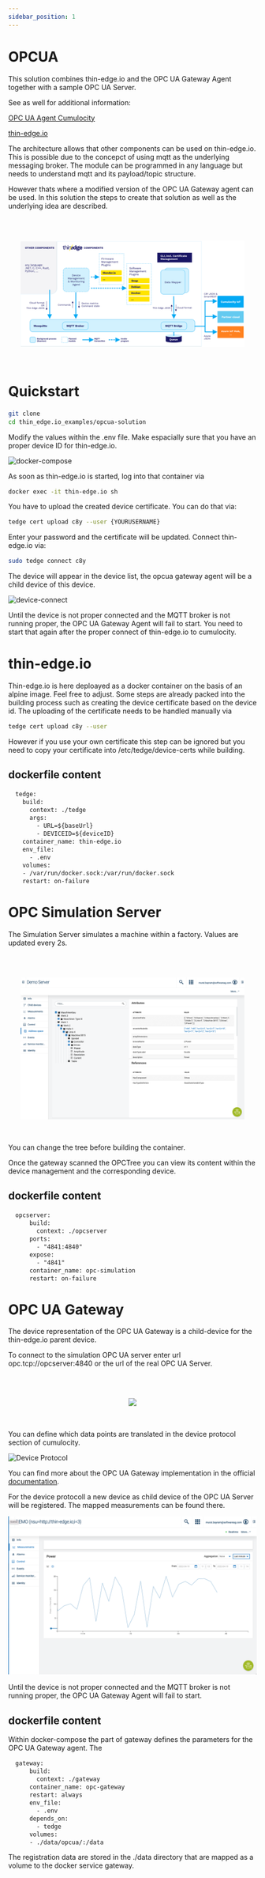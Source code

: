 ```yaml
---
sidebar_position: 1
---
```


# OPCUA


This solution combines thin-edge.io and the OPC UA Gateway Agent together with a sample OPC UA Server.

See as well for additional information: 

[OPC UA Agent Cumulocity](https://cumulocity.com/guides/protocol-integration/opcua/)

[thin-edge.io](https://thin-edge.io)


The architecture allows that other components can be used on thin-edge.io. This is possible due to the concepct of using mqtt as the underlying messaging broker. The module can be programmed in any language but needs to understand mqtt and its payload/topic structure.

However thats where a modified version of the OPC UA Gateway agent can be used. In this solution the steps to create that solution as well as the underlying idea are described.

<br/><br/>
<p style="text-indent:30px;">
  <a>
  <center>
    <img width="90%" src="./img/thin-edge-diagram.svg">
  </center>
  </a>
</p>
<br/>

# Quickstart

```bash
git clone 
cd thin_edge.io_examples/opcua-solution
```

Modify the values within the .env file. Make espacially sure that you have an proper device ID for thin-edge.io.

![docker-compose](https://g.recordit.co/Xsp3xYZTp7.gif)


As soon as thin-edge.io is started, log into that container via

```bash
docker exec -it thin-edge.io sh
```

You have to upload the created device certificate. You can do that via:

```bash
tedge cert upload c8y --user {YOURUSERNAME}
```

Enter your password and the certificate will be updated. Connect thin-edge.io via:

```bash
sudo tedge connect c8y
```

The device will appear in the device list, the opcua gateway agent will be a child device of this device.

![device-connect](https://g.recordit.co/I7s3OMhNT5.gif)

Until the device is not proper connected and the MQTT broker is not running proper, the OPC UA Gateway Agent will fail to start. You need to start that again after the proper connect of thin-edge.io to cumulocity.
# thin-edge.io

Thin-edge.io is here deploayed as a docker container on the basis of an alpine image. Feel free to adjust. Some steps are already packed into the building process such as creating the device certificate based on the device id. The uploading of the certificate needs to be handled manually via

```bash
tedge cert upload c8y --user
```

However if you use your own certificate this step can be ignored but you need to copy your certificate into /etc/tedge/device-certs while building.

## dockerfile content

```docker
  tedge:
    build:
      context: ./tedge
      args:
        - URL=${baseUrl}
        - DEVICEID=${deviceID}
    container_name: thin-edge.io
    env_file:
      - .env
    volumes:
    - /var/run/docker.sock:/var/run/docker.sock
    restart: on-failure 
```

# OPC Simulation Server

The Simulation Server simulates a machine within a factory. Values are updated every 2s.

<br/><br/>
<p style="text-indent:30px;">
  <a>
  <center>
    <img width="90%" src="./img/OPC_Tree.png">
  </center>
  </a>
</p>
<br/>

You can change the tree before building the container.

Once the gateway scanned the OPCTree you can view its content within the device management and the corresponding device.

## dockerfile content

```docker
  opcserver:
      build:
        context: ./opcserver
      ports:
        - "4841:4840"
      expose:
        - "4841"
      container_name: opc-simulation
      restart: on-failure 
```

# OPC UA Gateway

The device representation of the OPC UA Gateway is a child-device for the thin-edge.io parent device.

To connect to the simulation OPC UA server enter url opc.tcp://opcserver:4840 or the url of the real OPC UA Server.

<br/><br/>
<p style="text-indent:30px;">
  <a>
  <center>
    <img width="90%" src="http://g.recordit.co/i7wj3cbYQm.gif">
  </center>
  </a>
</p>
<br/>

You can define which data points are translated in the device protocol section of cumulocity.

![Device Protocol](http://g.recordit.co/MfiIY4GZmM.gif)

You can find more about the OPC UA Gateway implementation in the official [documentation](https://cumulocity.com/guides/protocol-integration/opcua/).


For the device protocoll a new device as child device of the OPC UA Server will be registered. The mapped measurements can be found there.

![Measurements](./img/Measurements.png)

Until the device is not proper connected and the MQTT broker is not running proper, the OPC UA Gateway Agent will fail to start. 

## dockerfile content

Within docker-compose the part of gateway defines the parameters for the OPC UA Gateway agent. The

```docker
  gateway:
      build:
        context: ./gateway
      container_name: opc-gateway
      restart: always 
      env_file:
        - .env
      depends_on:
        - tedge
      volumes:
      - ./data/opcua/:/data
```

The registration data are stored in the ./data directory that are mapped as a volume to the docker service gateway.
